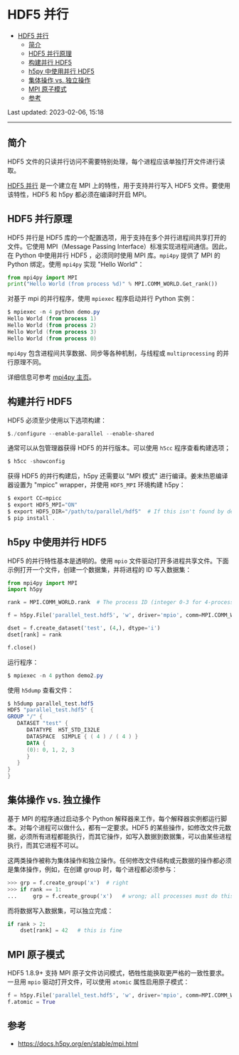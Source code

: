 # HDF5 并行

- [HDF5 并行](#hdf5-并行)
  - [简介](#简介)
  - [HDF5 并行原理](#hdf5-并行原理)
  - [构建并行 HDF5](#构建并行-hdf5)
  - [h5py 中使用并行 HDF5](#h5py-中使用并行-hdf5)
  - [集体操作 vs. 独立操作](#集体操作-vs-独立操作)
  - [MPI 原子模式](#mpi-原子模式)
  - [参考](#参考)

Last updated: 2023-02-06, 15:18
****

## 简介

HDF5 文件的只读并行访问不需要特别处理，每个进程应该单独打开文件进行读取。

[HDF5 并行](https://portal.hdfgroup.org/display/HDF5/Parallel+HDF5) 是一个建立在 MPI 上的特性，用于支持并行写入 HDF5 文件。要使用该特性，HDF5 和 h5py 都必须在编译时开启 MPI。

## HDF5 并行原理

HDF5 并行是 HDF5 库的一个配置选项，用于支持在多个并行进程间共享打开的文件。它使用 MPI（Message Passing Interface）标准实现进程间通信。因此，在 Python 中使用并行 HDF5 ，必须同时使用 MPI 库。`mpi4py` 提供了 MPI 的 Python 绑定。使用 `mpi4py` 实现 "Hello World"：

```python
from mpi4py import MPI
print("Hello World (from process %d)" % MPI.COMM_WORLD.Get_rank())
```

对基于 mpi 的并行程序，使用 `mpiexec` 程序启动并行 Python 实例：

```powershell
$ mpiexec -n 4 python demo.py
Hello World (from process 1)
Hello World (from process 2)
Hello World (from process 3)
Hello World (from process 0)
```

`mpi4py` 包含进程间共享数据、同步等各种机制，与线程或 `multiprocessing` 的并行原理不同。

详细信息可参考 [mpi4py 主页](https://github.com/mpi4py/mpi4py/)。

## 构建并行 HDF5

HDF5 必须至少使用以下选项构建：

```powershell
$./configure --enable-parallel --enable-shared
```

通常可以从包管理器获得 HDF5 的并行版本。可以使用 `h5cc` 程序查看构建选项；

```powershell
$ h5cc -showconfig
```

获得 HDF5 的并行构建后，h5py 还需要以 "MPI 模式" 进行编译。姜末热恩编译器设置为 "mpicc" wrapper，并使用 `HDF5_MPI` 环境构建 h5py：

```powershell
$ export CC=mpicc
$ export HDF5_MPI="ON"
$ export HDF5_DIR="/path/to/parallel/hdf5"  # If this isn't found by default
$ pip install .
```

## h5py 中使用并行 HDF5

HDF5 的并行特性基本是透明的。使用 `mpio` 文件驱动打开多进程共享文件。下面示例打开一个文件，创建一个数据集，并将进程的 ID 写入数据集：

```python
from mpi4py import MPI
import h5py

rank = MPI.COMM_WORLD.rank  # The process ID (integer 0-3 for 4-process run)

f = h5py.File('parallel_test.hdf5', 'w', driver='mpio', comm=MPI.COMM_WORLD)

dset = f.create_dataset('test', (4,), dtype='i')
dset[rank] = rank

f.close()
```

运行程序：

```powershell
$ mpiexec -n 4 python demo2.py
```

使用 `h5dump` 查看文件：

```powershell
$ h5dump parallel_test.hdf5
HDF5 "parallel_test.hdf5" {
GROUP "/" {
   DATASET "test" {
      DATATYPE  H5T_STD_I32LE
      DATASPACE  SIMPLE { ( 4 ) / ( 4 ) }
      DATA {
      (0): 0, 1, 2, 3
      }
   }
}
}
```

## 集体操作 vs. 独立操作

基于 MPI 的程序通过启动多个 Python 解释器来工作，每个解释器实例都运行脚本。对每个进程可以做什么，都有一定要求。HDF5 的某些操作，如修改文件元数据，必须所有进程都能执行，而其它操作，如写入数据到数据集，可以由某些进程执行，而其它进程不可以。

这两类操作被称为集体操作和独立操作。任何修改文件结构或元数据的操作都必须是集体操作，例如，在创建 group 时，每个进程都必须参与：

```python
>>> grp = f.create_group('x')  # right
>>> if rank == 1:
...     grp = f.create_group('x')   # wrong; all processes must do this
```

而将数据写入数据集，可以独立完成：

```python
if rank > 2:
    dset[rank] = 42   # this is fine
```

## MPI 原子模式

HDF5 1.8.9+  支持 MPI 原子文件访问模式，牺牲性能换取更严格的一致性要求。一旦用 `mpio` 驱动打开文件，可以使用 `atomic` 属性启用原子模式：

```python
f = h5py.File('parallel_test.hdf5', 'w', driver='mpio', comm=MPI.COMM_WORLD)
f.atomic = True
```

## 参考

- https://docs.h5py.org/en/stable/mpi.html
